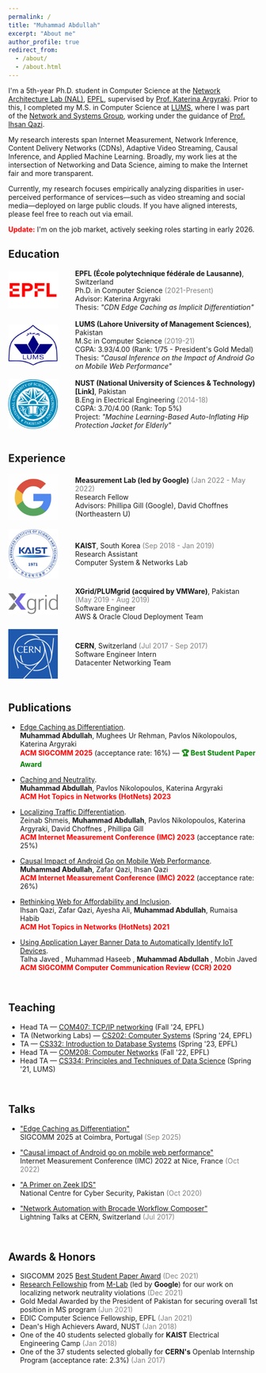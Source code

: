 ```yaml
---
permalink: /
title: "Muhammad Abdullah"
excerpt: "About me"
author_profile: true
redirect_from: 
  - /about/
  - /about.html
---
```



I'm a 5th-year Ph.D. student in Computer Science at the [Network Architecture Lab (NAL)](https://www.epfl.ch/labs/nal/), [EPFL](https://www.epfl.ch/en/), supervised by [Prof. Katerina Argyraki](https://people.epfl.ch/katerina.argyraki). Prior to this, I completed my M.S. in Computer Science at [LUMS](https://lums.edu.pk/), where I was part of the [Network and Systems Group](https://nsg.lums.edu.pk/), working under the guidance of [Prof. Ihsan Qazi](https://www.ihsanqazi.com/).  

My research interests span Internet Measurement, Network Inference, Content Delivery Networks (CDNs), Adaptive Video Streaming, Causal Inference, and Applied Machine Learning. Broadly, my work lies at the intersection of Networking and Data Science, aiming to make the Internet fair and more transparent.

Currently, my research focuses empirically analyzing disparities in user-perceived performance of services—such as video streaming and social media—deployed on large public clouds. If you have aligned interests, please feel free to reach out via email.

<strong style="color: red;">Update:</strong> I'm on the job market, actively seeking roles starting in early 2026.
<br>

## Education
<div style="display: flex; align-items: center;">
  <img src="./../images/logo-epfl.png" alt="Logo" style="width: 100px; height: auto;">
  <span style="margin-left: 35px;">
    <strong>EPFL (École polytechnique fédérale de Lausanne)</strong>, Switzerland<br>
    Ph.D. in Computer Science <span style="color:#808080;">(2021-Present)</span> <br>
    Advisor: Katerina Argyraki<br>
    Thesis: <i>"CDN Edge Caching as Implicit Differentiation"</i>
  </span>
</div>

<br>

<div style="display: flex; align-items: center;">
  <img src="./../images/logo-lums.png" alt="Logo" style="width: 100px; height: auto;">
  <span style="margin-left: 35px;">
    <strong>LUMS (Lahore University of Management Sciences)</strong>, Pakistan<br>
    M.Sc in Computer Science <span style="color:#808080;">(2019-21)</span> <br>
    CGPA: 3.93/4.00 (Rank: 1/75 - President's Gold Medal)<br>
    Thesis: <i>"Causal Inference on the Impact of Android Go on Mobile Web Performance"</i>
  </span>
</div>

<br>

<div style="display: flex; align-items: center;">
  <img src="./../images/logo-nust.png" alt="Logo" style="width: 100px; height: auto;">
  <span style="margin-left: 35px;">
    <strong>NUST (National University of Sciences & Technology)[Link]</strong>, Pakistan<br>
    B.Eng in Electrical Engineering <span style="color:#808080;">(2014-18)</span> <br>
    CGPA: 3.70/4.00 (Rank: Top 5%)<br>
    Project: <i>"Machine Learning-Based Auto-Inflating Hip Protection Jacket for Elderly"</i>
  </span>
</div>

<br>

## Experience
<div style="display: flex; align-items: center;">
  <img src="./../images/google2.png" alt="Logo" style="width: 100px; height: auto;">
  <span style="margin-left: 35px;">
    <strong>Measurement Lab (led by Google)</strong> <span style="color:#808080;">(Jan 2022 - May 2022)</span> <br>
    Research Fellow <br>
    Advisors: Phillipa Gill (Google), David Choffnes (Northeastern U)<br>
  </span>
</div>

<br>

<div style="display: flex; align-items: center;">
  <img src="./../images/logo-kaist.png" alt="Logo" style="width: 100px; height: auto;">
  <span style="margin-left: 35px;">
    <strong>KAIST</strong>, South Korea <span style="color:#808080;">(Sep 2018 - Jan 2019)</span> <br>
    Research Assistant<br>
    Computer System & Networks Lab<br>
  </span>
</div>

<br>

<div style="display: flex; align-items: center;">
  <img src="./../images/logo-xgrid.svg" alt="Logo" style="width: 100px; height: auto;">
  <span style="margin-left: 35px;">
    <strong>XGrid/PLUMgrid (acquired by VMWare)</strong>, Pakistan <span style="color:#808080;">(May 2019 - Aug 2019)</span> <br>
    Software Engineer<br>
    AWS & Oracle Cloud Deployment Team
  </span>
</div>

<br>

<div style="display: flex; align-items: center;">
  <img src="./../images/logo-cern.png" alt="Logo" style="width: 100px; height: auto;">
  <span style="margin-left: 35px;">
    <strong>CERN</strong>, Switzerland <span style="color:#808080;">(Jul 2017 - Sep 2017)</span> <br>
    Software Engineer Intern<br>
    Datacenter Networking Team<br>
  </span>
</div>

<br>

## Publications
* [Edge Caching as Differentiation](https://dl.acm.org/doi/10.1145/3718958.3754350).  
**Muhammad Abdullah**, Mughees Ur Rehman, Pavlos Nikolopoulos, Katerina Argyraki\
<strong style="color: red;">ACM SIGCOMM 2025</strong> (acceptance rate: 16%)  — <strong style="color: green;">🏆 Best Student Paper Award</strong>

* [Caching and Neutrality](https://dl.acm.org/doi/abs/10.1145/3626111.3628211).  
**Muhammad Abdullah**, Pavlos Nikolopoulos, Katerina Argyraki\
<strong style="color: red;">ACM Hot Topics in Networks (HotNets) 2023</strong>

* [Localizing Traffic Differentiation](https://dl.acm.org/doi/abs/10.1145/3618257.3624809).  
Zeinab Shmeis, **Muhammad Abdullah**, Pavlos Nikolopoulos, Katerina Argyraki, David Choffnes , Phillipa Gill\
<strong style="color: red;">ACM Internet Measurement Conference (IMC) 2023</strong> (acceptance rate: 25%)

* [Causal Impact of Android Go on Mobile Web Performance](https://dl.acm.org/doi/abs/10.1145/3517745.3561456).  
**Muhammad Abdullah**, Zafar Qazi, Ihsan Qazi\
<strong style="color: red;">ACM Internet Measurement Conference (IMC) 2022</strong> (acceptance rate: 26%)

* [Rethinking Web for Affordability and Inclusion](https://dl.acm.org/doi/abs/10.1145/3484266.3487376).  
Ihsan Qazi, Zafar Qazi, Ayesha Ali, **Muhammad Abdullah**, Rumaisa Habib\
<strong style="color: red;">ACM Hot Topics in Networks (HotNets) 2021</strong>

* [Using Application Layer Banner Data to Automatically Identify IoT Devices](https://dl.acm.org/doi/abs/10.1145/3411740.3411744).  
Talha Javed , Muhammad Haseeb , **Muhammad Abdullah** , Mobin Javed\
<strong style="color: red;">ACM SIGCOMM Computer Communication Review (CCR) 2020</strong>
<br>

## Teaching
* Head TA — [COM407: TCP/IP networking](https://edu.epfl.ch/coursebook/en/tcp-ip-networking-COM-407)
(Fall '24, EPFL)
* TA (Networking Labs) — [CS202: Computer Systems](https://edu.epfl.ch/coursebook/fr/computer-systems-CS-202)
(Spring '24, EPFL)
* TA — [CS332: Introduction to Database Systems](https://edu.epfl.ch/coursebook/en/introduction-to-database-systems-CS-322)
(Spring '23, EPFL)
* Head TA — [COM208: Computer Networks](https://edu.epfl.ch/coursebook/en/computer-networks-COM-208)
(Fall '22, EPFL)
* Head TA — [CS334: Principles and Techniques of Data Science](https://libguides.lums.edu.pk/ptds)
(Spring '21, LUMS)
<br>

## Talks
* ["Edge Caching as Differentiation"](https://www.youtube.com/watch?v=BWwydRznwnI&t=88s)\
SIGCOMM 2025 at Coimbra, Portugal  <span style="color:#808080;">(Sep 2025)</span>

* ["Causal impact of Android go on mobile web performance"](https://dl.acm.org/doi/abs/10.1145/3517745.3561456)\
Internet Measurement Conference (IMC) 2022 at Nice, France  <span style="color:#808080;">(Oct 2022)</span>
* ["A Primer on Zeek IDS"](https://www.nccs.pk/Information/Workshops)\
National Centre for Cyber Security, Pakistan <span style="color:#808080;">(Oct 2020)</span>
* ["Network Automation with Brocade Workflow Composer"](https://cds.cern.ch/record/2280120)\
Lightning Talks at CERN, Switzerland <span style="color:#808080;">(Jul 2017)</span>
<br>

## Awards & Honors
* SIGCOMM 2025 [Best Student Paper Award](https://conferences.sigcomm.org/sigcomm/2025/program/papers-info/) <span style="color:#808080;">(Dec 2021)</span>
* [Research Fellowship](https://www.measurementlab.net/blog/research-fellow-announcement/) from [M-Lab](https://www.measurementlab.net/) (led by **Google**) for our work on localizing network neutrality violations <span style="color:#808080;">(Dec 2021)</span>
* Gold Medal Awarded by the President of Pakistan for securing overall 1st position in MS program <span style="color:#808080;">(Jun 2021)</span>
* EDIC Computer Science Fellowship, EPFL <span style="color:#808080;">(Jan 2021)</span>
* Dean's High Achievers Award, NUST <span style="color:#808080;">(Jan 2018)</span>
* One of the 40 students selected globally for **KAIST** Electrical Engineering Camp <span style="color:#808080;">(Jan 2018)</span>
* One of the 37 students selected globally for **CERN's** Openlab Internship Program (acceptance rate: 2.3%) <span style="color:#808080;">(Jan 2017)</span>

